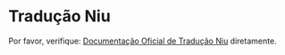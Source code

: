 # Tradução Niu

Por favor, verifique: [Documentação Oficial de Tradução Niu](https://niutrans.com/documents/contents/question/1) diretamente.